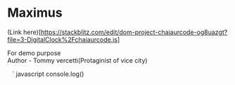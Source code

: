 # Maximus

(Link here)[https://stackblitz.com/edit/dom-project-chaiaurcode-og8uazgt?file=3-DigitalClock%2Fchaiaurcode.js]

For demo purpose
<br>
Author - Tommy vercetti(Protaginist of vice city)

` ` ` javascript
console.log()

```
